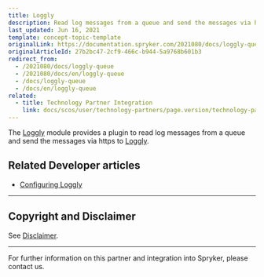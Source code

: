 ```yaml
---
title: Loggly
description: Read log messages from a queue and send the messages via https by integrating Loggly into the Spryker Commerce OS.
last_updated: Jun 16, 2021
template: concept-topic-template
originalLink: https://documentation.spryker.com/2021080/docs/loggly-queue
originalArticleId: 27b2bc47-2cf9-466c-b944-5a9768b601b3
redirect_from:
  - /2021080/docs/loggly-queue
  - /2021080/docs/en/loggly-queue
  - /docs/loggly-queue
  - /docs/en/loggly-queue
related:
  - title: Technology Partner Integration
    link: docs/scos/user/technology-partners/page.version/technology-partner-integration.html
---
```


The [Loggly](https://github.com/spryker-eco/loggly) module provides a plugin to read log messages from a queue and send the messages via https to [Loggly](https://www.loggly.com/).


## Related Developer articles

* [Configuring Loggly](/docs/scos/dev/technology-partner-guides/{{page.version}}/operational-tools-monitoring-legal-etc/configuring-loggly.html)



---

## Copyright and Disclaimer

See [Disclaimer](https://github.com/spryker/spryker-documentation).

---
For further information on this partner and integration into Spryker, please contact us.

<div class="hubspot-form js-hubspot-form" data-portal-id="2770802" data-form-id="163e11fb-e833-4638-86ae-a2ca4b929a41" id="hubspot-1"></div>
